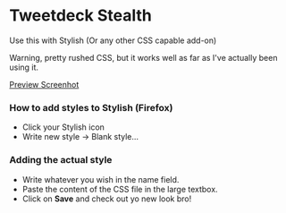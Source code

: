 Tweetdeck Stealth
=================

Use this with Stylish (Or any other CSS capable add-on)

Warning, pretty rushed CSS, but it works well as far as I've actually been using it.

[Preview Screenhot](http://a.pomf.se/zrenoq.png)

### How to add styles to Stylish (Firefox)

* Click your Stylish icon
* Write new style -> Blank style...

### Adding the actual style

* Write whatever you wish in the name field.
* Paste the content of the CSS file in the large textbox.
* Click on **Save** and check out yo new look bro!
